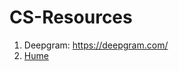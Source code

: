 # CS-Resources
1. Deepgram: https://deepgram.com/
2. [Hume](https://www.hume.ai/products#customModelAPI)

